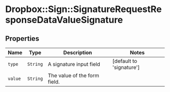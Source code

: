 # Dropbox::Sign::SignatureRequestResponseDataValueSignature



## Properties

| Name | Type | Description | Notes |
| ---- | ---- | ----------- | ----- |
| `type` | ```String``` |  A signature input field  |  [default to 'signature'] |
| `value` | ```String``` |  The value of the form field.  |  |


